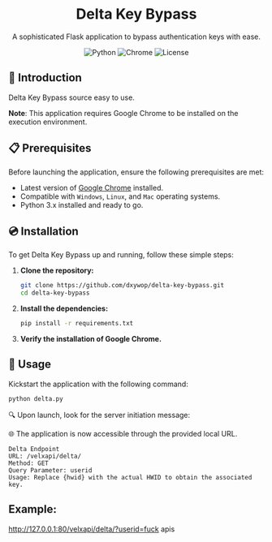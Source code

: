 <div align="center">

# Delta Key Bypass

A sophisticated Flask application to bypass authentication keys with ease.

![Python](https://img.shields.io/badge/python-3.x-blue.svg?style=flat-square)
![Chrome](https://img.shields.io/badge/Requires-Google%20Chrome-orange?style=flat-square)
![License](https://img.shields.io/github/license/dxywop/delta-key-bypass?style=flat-square)

</div>

## 🌟 Introduction

Delta Key Bypass source easy to use.

**Note**: This application requires Google Chrome to be installed on the execution environment.

## 📋 Prerequisites

Before launching the application, ensure the following prerequisites are met:

- Latest version of [Google Chrome](https://www.google.com/chrome/) installed.
- Compatible with `Windows`, `Linux`, and `Mac` operating systems.
- Python 3.x installed and ready to go.

## 💿 Installation

To get Delta Key Bypass up and running, follow these simple steps:

1. **Clone the repository:**

    ```bash
    git clone https://github.com/dxywop/delta-key-bypass.git
    cd delta-key-bypass
    ```

2. **Install the dependencies:**

    ```bash
    pip install -r requirements.txt
    ```

3. **Verify the installation of Google Chrome.**

## 🚀 Usage

Kickstart the application with the following command:

```bash
python delta.py
```

🔍 Upon launch, look for the server initiation message:

🌐 The application is now accessible through the provided local URL.

```Endpoints
Delta Endpoint
URL: /velxapi/delta/
Method: GET
Query Parameter: userid
Usage: Replace {hwid} with the actual HWID to obtain the associated key.
```
## Example:

http://127.0.0.1:80/velxapi/delta/?userid=fuck apis
